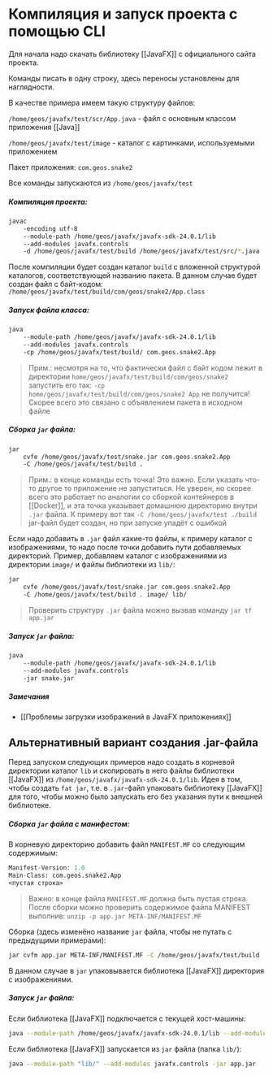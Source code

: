 
# Компиляция и запуск проекта с помощью CLI

Для начала надо скачать библиотеку [[JavaFX]] с официального сайта проекта.

Команды писать в одну строку, здесь переносы установлены для наглядности.

В качестве примера имеем такую структуру файлов:

`/home/geos/javafx/test/scr/App.java` - файл с основным классом приложения [[Java]]

`/home/geos/javafx/test/image` - каталог с картинками, используемыми приложением

Пакет приложения: `com.geos.snake2`

Все команды запускаются из `/home/geos/javafx/test`

##### Компиляция проекта:

```bash
javac 
	-encoding utf-8 
	--module-path /home/geos/javafx/javafx-sdk-24.0.1/lib 
	--add-modules javafx.controls 
	-d /home/geos/javafx/test/build /home/geos/javafx/test/src/*.java
```

После компиляции будет создан каталог `build` с вложенной структурой каталогов, соответствующей названию пакета. В данном случае будет создан файл с байт-кодом: `/home/geos/javafx/test/build/com/geos/snake2/App.class`

##### Запуск файла класса:

```bash
java 
	--module-path /home/geos/javafx/javafx-sdk-24.0.1/lib 
	--add-modules javafx.controls 
	-cp /home/geos/javafx/test/build/ com.geos.snake2.App

```

> Прим.: несмотря на то, что фактически файл с байт кодом лежит в директории `home/geos/javafx/test/build/com/geos/snake2` запустить его так: `-cp home/geos/javafx/test/build/com/geos/snake2 App` не получится! Скорее всего это связано с объявлением пакета в исходном файле


##### Сборка `jar` файла:

```bash
jar 
	cvfe /home/geos/javafx/test/snake.jar com.geos.snake2.App 
	-C /home/geos/javafx/test/build .
```

> Прим.: в конце команды есть точка! Это важно. Если указать что-то другое то приложение не запуститься. Не уверен, но скорее всего это работает по аналогии со сборкой контейнеров в [[Docker]], и эта точка указывает домашнюю директорию внутри `.jar` файла. К примеру вот так `-C /home/geos/javafx/test ./build` jar-файл будет создан, но при запуске упадёт с ошибкой

Если надо добавить в `.jar` файл какие-то файлы, к примеру каталог с изображениями, то надо после точки добавить пути добавляемых директорий. Пример, добавляем каталог с изображениями из директории `image/` и файлы библиотеки из `lib/`:

```bash
jar 
	cvfe /home/geos/javafx/test/snake.jar com.geos.snake2.App 
	-C /home/geos/javafx/test/build . image/ lib/
```


> Проверить структуру `.jar` файла можно вызвав команду `jar tf app.jar`

##### Запуск `jar` файла:

```bash
java 
	--module-path /home/geos/javafx/javafx-sdk-24.0.1/lib 
	--add-modules javafx.controls 
	-jar snake.jar
```


##### Замечания

- [[Проблемы загрузки изображений в JavaFX приложениях]]


## Альтернативный вариант создания .jar-файла

Перед запуском следующих примеров надо создать в корневой директории каталог `lib` и скопировать в него файлы библиотеки [[JavaFX]] из `/home/geos/javafx/javafx-sdk-24.0.1/lib`. Идея в том, чтобы создать `fat jar`, т.е. в `.jar`-файл упаковать библиотеку [[JavaFX]] для того, чтобы можно было запускать его без указания пути к внешней библиотеке.

##### Сборка `jar` файла с манифестом:

В корневую директорию добавить файл `MANIFEST.MF` со следующим содержимым:

```mf
Manifest-Version: 1.0
Main-Class: com.geos.snake2.App
<пустая строка>
```


> Важно: в конце файла `MANIFEST.MF` должна быть пустая строка. После сборки можно проверить содержимое файла MANIFEST выполнив: `unzip -p app.jar META-INF/MANIFEST.MF`

Сборка (здесь изменёно название `jar`   файла, чтобы не путать с предыдущими примерами):

```bash
jar cvfm app.jar META-INF/MANIFEST.MF -C /home/geos/javafx/test/build . image/ lib/
```

В данном случае в `jar` упаковывается библиотека [[JavaFX]]  директория с изображениями.

##### Запуск `jar` файла:

Если библиотека [[JavaFX]] подключается с текущей хост-машины:

```bash
java --module-path /home/geos/javafx/javafx-sdk-24.0.1/lib --add-modules javafx.controls -jar app.jar
```

Если библиотека [[JavaFX]] запускается из `jar` файла (папка `lib/`):

```bash
java --module-path "lib/" --add-modules javafx.controls -jar app.jar
```

